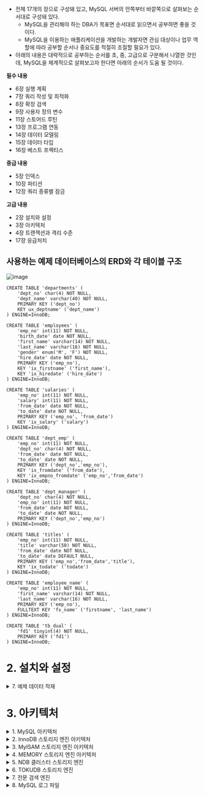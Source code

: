 
- 전체 17개의 장으로 구성돼 있고, MySQL 서버의 안쪽부터 바깥쪽으로 살펴보는 순서대로 구성돼 있다.
  - MySQL을 관리해야 하는 DBA가 목표면 순서대로 읽으면서 공부하면 좋을 것이다.
  - MySQL을 이용하는 애플리케이션을 개발하는 개발자면 관심 대상이나 업무 역할에 따라 공부할 순서나 중요도를 적절히 조절할 필요가 있다.
- 아래의 내용은 대략적으로 공부하는 순서를 초, 중, 고급으로 구분해서 나열한 것인데, MySQL을 체계적으로 살펴보고자 한다면 아래의 순서가 도움 될 것이다.

**필수 내용**
- 6장 실행 계획
- 7장 쿼리 작성 및 최적화
- 8장 확장 검색
- 9장 사용자 정의 변수
- 11장 스토어드 루틴
- 13장 프로그램 연동
- 14장 데이터 모델링
- 15장 데이터 타입
- 16장 베스트 프랙티스 

**중급 내용**
- 5장 인덱스
- 10장 파티션
- 12장 쿼리 종류별 잠금

**고급 내용**
- 2장 설치와 설정
- 3장 아키텍처
- 4장 트랜잭션과 격리 수준
- 17장 응급처치


## 사용하는 예제 데이터베이스의 ERD와 각 테이블 구조
![image](https://user-images.githubusercontent.com/28394879/137692687-f7159e93-21aa-4b24-81ee-9a7ac636e48b.png)

```mysql
CREATE TABLE 'departments' (
    'dept_no' char(4) NOT NULL,
    'dept_name' varchar(40) NOT NULL,
    PRIMARY KEY ('dept_no')
    KEY ux_deptname' ('dept_name')
) ENGINE=InnoDB;

CREATE TABLE 'employees' (
    'emp_no' int(11) NOT NULL,
    'birth_date' date NOT NULL,
    'first_name' varchar(14) NOT NULL,
    'last_name' varchar(16) NOT NULL,
    'gender' enum('M', 'F') NOT NULL,
    'hire_date' date NOT NULL,
    PRIMARY KEY ('emp_no'),
    KEY 'ix_firstname' ('first_name'),
    KEY 'ix_hiredate' ('hire_date')
) ENGINE=InnoDB;

CREATE TABLE 'salaries' (
    'emp_no' int(11) NOT NULL,
    'salary' int(11) NOT NULL,
    'from_date' date NOT NULL,
    'to_date' date NOT NULL,
    PRIMARY KEY ('emp_no', 'from_date')
    KEY 'ix_salary' ('salary')
) ENGINE=InnoDB;

CREATE TABLE 'dept_emp' (
    'emp_no' int(11) NOT NULL,
    'dept_no' char(4) NOT NULL,
    'from_date' date NOT NULL,
    'to_date' date NOT NULL,
    PRIMARY KEY ('dept_no','emp_no'),
    KEY 'ix_fromdate' ('from_date'),
    KEY 'ix_empno_fromdate' ('emp_no','from_date')
) ENGINE=InnoDB;

CREATE TABLE 'dept_manager' (
    'dept_no' char(4) NOT NULL,
    'emp_no' int(11) NOT NULL,
    'from_date' date NOT NULL,
    'to_date' date NOT NULL,
    PRIMARY KEY ('dept_no','emp_no')
) ENGINE=InnoDB;

CREATE TABLE 'titles' (
    'emp_no' int(11) NOT NULL,
    'title' varchar(50) NOT NULL,
    'from_date' date NOT NULL,
    'to_date' date DEFAULT NULL,
    PRIMARY KEY ('emp_no','from_date','title'),
    KEY 'ix_todate' ('todate')
) ENGINE=InnoDB;

CREATE TABLE 'employee_name' (
    'emp_no' int(11) NOT NULL,
    'first_name' varchar(14) NOT NULL,
    'last_name' varchar(16) NOT NULL,
    PRIMARY KEY ('emp_no'),
    FULLTEXT KEY 'fx_name' ('firstname', 'last_name')
) ENGINE=InnoDB;

CREATE TABLE 'tb_dual' (
    'fd1' tinyint(4) NOT NULL,
    PRIMARY KEY ('fd1')
) ENGINE=InnoDB;
```

# 2. 설치와 설정

<details> <summary> 7. 예제 데이터 적재</summary>

## 7. 예제 데이터 적재

- docker를 활용한 mysql 적재
```
$ docker run --platform linux/amd64 -d -p 3306:3306 \
-e MYSQL_ALLOW_EMPTY_PASSWORD=true \
--name mysql \
-v /Users/singyeongdeog/Documents/mysql:/var/lib/mysql \
mysql:5.7 --character-set-server=utf8 --collation-server=utf8_unicode_ci

$ docker exec -it mysql bin/bash

$ apt-get update
$ apt-get install wget
$ apt-get install bzip2
$ wget https://launchpad.net/test-db/employees-db-1/1.0.6/+download/employees_db-full-1.0.6.tar.bz2
$ tar jxvf employees_db-full-1.0.6.tar.bz2
$ cd employees_db
$ mysql
$ SOURCE employees.sql
```


</details>

# 3. 아키텍처

<details> <summary> 1. MySQL 아키텍처 </summary>

## 3.1 MySQL 아키텍처

- 이 장의 목적은 MySQL의 쿼리를 작성하고 튜닝할 때 필요한 기본적인 MySQL의 구조를 훑어 보는데 있다.
  - MySQL은 다른 DBMS에 비해 구조가 상당히 독특하다.
  - 사용자 입장에서 보면 거의 차이가 느껴지지 않지만 이런 독특한 구조 때문에 다른 DBMS에서는 가질 수 없는 혜택을 누릴 수도 있으며, 반대로 다른 DBMS에서는 문제되지 않을 것들이 가끔 문제가 되기도 한다.


### 3.1.1 MySQL의 전체 구조 
![image](https://user-images.githubusercontent.com/28394879/138015478-1f63e917-968f-41e9-9338-1c21e98e66ef.png)

- MySQL은 일반 상용 RDBMS에서 제공하는 대부분의 접근법을 모두 지원한다.
  - MySQL 고유의 C API 부터 시작해 JDBC나 ODBC, 그리고 .NET의 표준 드라이버를 제공하며, 이러한 드라이버를 이용해 C/C++, PHP, 자바, 펄, 파이썬, 루비나 .NET 및 코볼까지 모든 언어를 이용해 MySQL 서버에서 쿼리를 사용할 수 있게 지원한다.
- MySQL 서버는 크게 MySQL 엔진과 스토리지 엔진으로 구분해서 볼 수 있다.
  - 여기에서는 MySQL의 쿼리 파서나 옵티마이저 등과 같은 기능을 스토리지 엔진과 구분하고자 위의 그림에서는 "MySQL 엔진"과 "스토리지 엔진"으로 구분했다.
  - 그리고 이 둘을 모두 합쳐서 그냥 MySQL 또는 MySQL 서버라고 표현하겠다.

**MySQL 엔진**

- MySQL 엔진은 클라이언트로부터의 접속 및 쿼리 요청을 처리하는 커넥션 핸들러와 SQL 파서 및 전처리기, 그리고 쿼리의 최적화된 실행을 위한 옵티마이저가 중심을 이룬다.
  - 그리고 성능 향상을 위해 MyISAM의 키 캐시나 InnoDB의 버퍼 풀과 같은 보조 저장소 기능이 포함돼 있다.
  - 또한, MySQL은 표준 SQL(ANSI SQL -92) 문법을 지원하기 때문에 표준 문법에 따라 작성된 쿼리는 타 DBMS와 호환되어 실행될 수 있다.
  
**스토리지 엔진**

- MySQL 엔진은 요청된 SQL 문장을 분석하거나 최적화하는 등 DBMS의 두뇌에 해당하는 처리를 수행하고, 실제 데이터를 디스크 스토리지에 저장하거나 디스크 스토리지로부터 데이터를 읽어오는 부분은 스토리지 엔진이 전담한다.
  - MySQL 서버에서 MySQL 엔진은 하나지만 스토리지 엔진은 여러 개를 동시에 사용할 수 있다.
  - 다음 예제와 같이 테이블이 사용할 스토리지 엔진을 저장하면 이후 해당 테이블의 모든 읽기 작업이나 변경 작업은 정의된 스토리지 엔진이 처리한다.
  ```
  mysql> CREATE TABLE test_table (fd1 INT, fd2 INT) ENGINE=INNODB;
  ```
  - 위 예제에서는 test_table은 InnoDB 스토리지 엔진을 사용하도록 정의했다.
  - 이제 test_table에 대해 INSERT, UPDATE, DELETE, SELECT, ... 등의 작업이 발생하면 InnoDB 스토리지 엔진이 그러한 처리를 담당하게 된다.


**핸들러 API**

- MySQL 엔진의 쿼리 실행기에서 데이터를 쓰거나 읽어야 할 때는 각 스토리지 엔진에게 쓰기 또는 읽기를 요청하는데, 이러한 요청을 핸들러(Handler) 요청이라고 하고, 여기서 사용되는 API를 핸들러 API라고 한다.
  - InnoDB 스토리지 엔진 또한 이 핸들러 API를 이용해 MySQL 엔진과 데이터를 주고받는다.
  - 이 핸들러 API를 통해 얼마나 많은 데이터(레코드) 작업이 있었는지는 "SHOW GLOBAL STATUS LIKE 'Handler%';" 명령으로 확인할 수 있다.


### 3.1.2 MySQL 스레딩 구조
![image](https://user-images.githubusercontent.com/28394879/138018864-85b789f3-7677-4672-a687-07eec6c00ece.png)

- MySQL 서버는 프로세스 기반이 아니라 스레드 기반으로 작동하며, 크게 포그라운드(Foreground) 스레드와 백그라운드(Background) 스레드로 구분할 수 있다.

- **포그라운드 스레드(클라이언트 스레드)**
  - 포그라운드 스레드는 최소한 MySQL 서버에 접속된 클라이언트의 수만큼 존재하며, 주로 각 클라이언트 사용자가 요청하는 쿼리 문장을 처리하는 것이 임무다.
    - 클라이언트 사용자가 작업을 마치고 커넥션을 종료하면 해당 커넥션을 담당하던 스레드는 다시 스레드 캐시(Thread pool)로 되돌아간다.
    - 이때 이미 스레드 캐시에 일정 개수 이상의 대기 중인 스레드가 있으면 스레드 캐시에 넣지 않고 스레드를 종료시켜 일정 개수의 스레드만 스레드 캐시에 존재하게 된다.
    - 이렇게 스레드의 개수를 일정하게 유지하게 만들어주는 파라미터가 thread_cache_size다.
  - 포그라운드 스레드는 데이터를 MySQL의 데이터 버퍼나 캐시로부터 가져오며, 버퍼나 캐시에 없는 경우에는 직접 디스크의 데이터나 인덱스 파일로부터 데이터를 읽어와서 작업을 처리한다.
    - MyISAM 테이블은 디스크 쓰기 작업까지 포그라운드 스레드가 처리하지만(MyISAM도 지연된 쓰기가 있지만 일반적인 방식은 아님) InnoDB 테이블은 데이터나 버퍼나 캐시까지만 포그라운드 스레드가 처리하고, 나머지 버퍼로부터 디스크까지 기록하는 작업은 백그라운드 스레드가 처리한다.


- **백그라운드 스레드**
  - MyISAM의 경우에는 별로 해당 사항이 없는 부분이지만 InnoDB는 여러 가지 작업이 백그라운드로 처리된다.
    - 대표적으로 인서트 버퍼(Insert Buffer)를 병합하는 스레드, 로그를 디스크로 기록하는 스레드, InnoDB 버퍼 풀의 데이터를 디스크에 기록하는 스레드, 데이터를 버퍼로 읽어들이는 스레드, 그리고 여러 가지 잠금이나 데드락을 모니터링하는 스레드가 있다.
    - 이러한 모든 스레드를 총괄하는 메인 스레드로 있다.
  - 모두 중요한 역할을 하지만 그중에서도 가장 중요한 것은 로그 스레드(Log thread)와 버퍼의 데이터를 디스크로 내려쓰는 작업을 처리하는 쓰기 스레드(Write thread)일 것이다.
    - 쓰기 스레드는 윈도우용 MySQL 5.0에서부터 1개 이상을 설정할 수 있었지만 리눅스나 유닉스 계열 MySQL에서는 5.1 버전부터 쓰기 스레드의 개수를 1개 이상으로 지정할 수 있게 됐다.
    - 이 쓰기 스레드의 개수를 지정하는 파라미터는 innodb_read_io_threads 다.
    - InnoDB에서도 데이터를 읽는 작업은 주로 클라이언트 스레드에서 처리되기 때문에 읽기 쓰레드는 많이 설정할 필요가 없지만, 쓰기 스레드는 아주 많은 작업을 백그라운드로 처리하기 때문에 일반적인 내장 디스크를 사용할 때는 2~4 정도, DAS나 SAN과 같은 스토리지를 사용할 때는 4개 이상으로 충분히 설정해 해당 스토리지 장비가 충분히 활용될 수 있게 하는 것이 좋다.

- SQL 처리 도중 데이터의 쓰기 작업은 지연(버퍼링)되어 처리될 수 있지만 데이터의 읽기 작업은 절대 지연될 수 없다.(사용자가 SELECT 쿼리를 실행하는데, "요청된 SELECT는 10분 뒤에 결과를 돌려주겠다"라고 응답을 보내는 DBMS는 없다).
  - 그래서 일반적인 상용 DBMS에는 대부분 쓰기 작업을 버퍼링해서 일괄 처리하는 기능이 탑재돼 있으며 InnoDB 또한 이러한 방식으로 처리한다.
  - 하지만 MyISAM은 그렇지 않고 사용자 스레드가 쓰기 작업까지 함께 처리하도록 설계돼 있다.
  - 이러한 이유로 InnoDB에서는 INSERT와 UPDATE 그리고 DELETE 쿼리로 데이터가 변경되는 경우, 데이터가 디스크의 데이터 파일로 완전히 저장될 때까지 기다리지 않아도 된다.
  - 하지만 MyISAM에서 일반적인 쿼리는 쓰기 버퍼링 기능을 사용할 수 없다.


> MySQL에서 사용자 스레드와 포그라운드 스레드는 똑같은 의미로 사용된다.
> 클라이언트가 MySQL 서버에 접속하게 되면 MySQL 서버는 그 클라이언트의 요청을 처리해 줄 스레드를 생성해 그 클라이언트에게 할당해 준다.
> 이 스레드는 DBMS의 앞단에서 사용자(클라이언트)와 통신하기 떄문에 포그라운드 스레드라고 하며, 또한 사용자가 요청한 작업을 처리하기 때문에 사용자 스레드라고도 한다.

### 3.1.3 메모리 할당 및 사용구조

![image](https://user-images.githubusercontent.com/28394879/138021759-f3421f96-7d21-46de-9c5b-3bdff5319bdf.png)

- MySQL에서 사용되는 메모리 공간은 크게 글로벌 메모리 영역과 로컬 메모리 영역으로 구분할 수 있다.
  - 글로벌 메모리 영역의 모든 메모리 공간은 MySQL 서버가 시작되면서 무조건 운영체제로부터 할당된다.
  - 운영체제의 종류에 따라 다르겠지만 요청된 메모리 공간을 100% 할당해줄 수도 있고, 그 공간만큼 예약해두고 필요할 떄 조금씩 할당해주는 경우도 있다.
  - 각 운영체제의 메모리 할당 방식은 상당히 복잡하며, MySQL 서버가 사용하고 있는 정확한 메모리 양을 측정하는 것 또한 쉽지 않다.
  - 그냥 단순하게 MySQL의 파라미터로 설정해 둔 만큼 운영체제로부터 메모리를 할당받는다고 생각하는 것이 좋을 듯하다.
- 글로벌 메모리 영역과 로컬 메모리 영역의 차이는 MySQL 서버 내에 존재하는 많은 스레드가 공유해서 사용하는 공간인지 아닌지에 따라 구분되며 각각 다음과 같은 특성이 있다. 
- **글로벌 메모리 영역**
  - 일반적으로 클라이언트 스레드의 수와 무관하게 일반적으로 하나의 메모리 공간만 할당된다.
  - 단, 필요에 따라 2개 이상의 메모리 공간을 할당받을 수도 있지만 클라이언트의 스레드 수와는 무관하며, 생성된 글로벌 영역이 N개라 하더라도 모든 스레드에 의해 공유된다.
- **로컬 메모리 영역**
  - 세션 메모리 영역이라고도 표현하며, MySQL 서버에 존재하는 클라이언트 스레드가 쿼리를 처리하는 데 사용하는 메모리 영역이다.
    - 대표적으로 위의 그림에서의 커넥션 버퍼와 정렬(소트) 버퍼 등이 있다.
    - 클라이언트가 MySQL서버에 접속하면 MySQL 서버에서는 클라이언트 커넥션으로부터의 요청을 처리하기 위해 스레드를 하나씩 할당하게 되는데, 클라이언트 스레드가 사용하는 메모리 공간이라고 해서 클라이언트 메모리 영역이라고도 한다. 
    - 클라이언트와 MySQL 서버와의 커넥션을 세션이라고 하기 떄문에 로컬 메모리 영역을 세션 메모리 영역이라고도 표현한다.
  - 로컬 메모리는 각 클라이언트 스레드별로 독립적으로 할당되며 절대 공유되어 사용되지 않는다는 특징이 있다.
    - 일반적으로 글로벌 메모리 영역의 크기는 주의해서 설정하지만 소트 버퍼와 같은 로컬 메모리 영역은 크게 신경 쓰지 않고 설정하는데, 최악의 경우(가능성이 희박하지만)에는 MySQL 서버가 메모리 부족으로 멈춰 버릴 수도 있으므로 적절한 메모리 공간을 설정하는 것이 중요하다.
  - 로컬 메모리 공간의 또 한 가지 중요한 특징은 각 쿼리의 용도별로 필요할 때만 공간이 할당되고 필요하지 않은 경우에는 MySQL이 메모리 공간을 할당조차도 하지 않을 수도 있다는 점이다.
    - 대표적으로 소트 버퍼나 조인 버퍼와 같은 공간이 그러하다.
  - 그리고 로컬 메모리 공간은 커넥션이 열려 있는 동안 계속 할당된 상태로 남아 있는 공간도 있고(커넥션 버퍼나 결과 버퍼) 그렇지 않고 쿼리를 실행하는 순간에만 할당했다가 다시 해제하는 공간(소트 버퍼나 조인 버퍼)도 있다.

### 3.1.4 플러그인 스토리지 엔진 모델

![image](https://user-images.githubusercontent.com/28394879/138054290-5636540f-f6d0-485f-88a7-ad994183e624.png)
- MySQL의 독특한 구조 중 대표적인 것이 바로 플러그인 모델이다.
  - 플러그인해서 사용할 수 있는 것이 스토리지 엔진만 가능한 것은 아니다.
  - MySQL 5.1부터는 전문 검색 엔진을 위한 검색어 파서(인덱싱할 키워드를 분리해내는 작업)도 플러그인 형태로 개발해서 사용할 수 있다.
  - MySQL은 이미 기본적으로 많은 스토리지 엔진을 가지고 있다.
  - 하지만 이 세상의 수 많은 사용자의 요구조건을 만족시키기 위해 기본적으로 제공되는 스토리지 엔진 이외에 부가적인 기능을 더 제공하는 스토리지 엔진이 필요할 수 있으며, 이러한 요건을 기초로 다른 전문 개발 회사 또는 우리가 직접 스토리지 엔진을 제작하는 것도 가능하다.
- MySQL에서 쿼리가 실행되는 과정을 크게 아래 그림과 같이 나눈다면 거의 대부분의 작업이 MySQL엔진에서 처리되고, 마지막 "데이터 읽기/쓰기" 작업만 스토리지 엔진에 의해 처리된다(만약 우리가 아주 새로운 용도의 스토리지 엔진을 만든다 하더라도 DBMS의 전체 기능이 아닌 일부분의 기능만 수행하는 엔진을 작성하게 된다는 의미다)
  - ![image](https://user-images.githubusercontent.com/28394879/138054999-4ecbbfa7-6460-4fb7-bfbb-a5548c1bd666.png)
- 위의 그림의 각 처리 영역에서 "데이터 읽기/쓰기" 작업은 거의 대부분 1건의 레코드 단위로 처리된다
  - 예) 특정 인덱스의 레코드 1건 읽기 또는 마지막 읽었던 레코드의 다음 또는 이전 레코드 읽기
  - 그리고 MySQL을 사용하다 보면 "핸들러(Handler)"라는 단어를 자주 접하게 될 것이다.
  - 핸들러라는 단어는 MySQL 서버의 소스코드로부터 넘어온 표현인데, 이는 우리가 매일 타고 다니는 자동차로 비유해 보면 쉽게 이해할 수 있따.
  - 사람이 핸들(운전대)을 이용해 자동차를 운전하듯이, 프로그래밍 언어에서는 어떤 기능을 호출하기 위해 사용하는 운전대와 같은 역할을 하는 객체를 핸들러(또는 핸들러 객체)라고 표현한다.
  - MySQL 서버에서는 MySQL 엔진은 사람 역할을 하고, 각 스토리지 엔진은 자동차 역할을 하게 되는데, MySQL 엔진이 스토리지 엔진을 조정하기 위해 핸들러라는 것을 사용하게 된다.
- MySQL에서 핸들러라는 것은 개념적인 내용이라서 완전히 이해하지 못하더라도 크게 문제되진 않지만 최소한 MySQL 엔진이 각 스토리지 엔진에게 데이터를 읽어오거나 저장하도록 명령하려면 핸들러를 꼭 통해야 한다는 점만 기억하자.
  - 나중에 MySQL 서버의 상태 변수라는 것을 배우게 될 텐데, 이러한 상태 변수 가운데 "Handler_"로 시작하는 것(대표적으로 Handler_read_md_next 같은)이 많다는 사실을 알게 될 것이다.
  - 그러면 "Handler_"로 시작하는 상태 변수는 "MySQL 엔진이 각 스토리지 엔진에게 보낸 명령의 횟수를 의미하는 변수"라고 이해하면 된다.
  - MySQL에서 MyISAM이나 InnoDB와 같이 다른 스토리지 엔진을 사용하는 테이블에 대해 쿼리를 실행하더라도 MySQL의 처리 내용은 대부분 동일하며, 단순히 위의 그림의 마지막 단계인 "데이터 읽기/쓰기" 영역의 처리만 차이가 있을 뿐이다.
  - 실질적인 GROUP BY나 ORDER BY 등 많은 복잡한 처리는 스토리지 엔진 영역이 아니라 MySQL 엔진의 처리 영역인 "쿼리 실행기"에서 처리된다.
- 그렇다면 MyISAM이나 InnoDB 스토리지 엔진 가운데 뭘 사용하든 별 차이가 없는 것 아닌가, 라고 생각할 수 있지만 "그렇진 않다."
  - 여기서 설명한 내용은 아주 간략하게 언급한 것일 뿐이고, 단순히 보이는 "데이터 읽기/쓰기" 작업 처리 방식이 얼마나 달라질 수 있는가를  뒷 챕터들을 통해 느끼게 될 것이다.
  - 여기서 중요한 내용은 '하나의 쿼리 작업은 여러 하위 작업으로 나뉘는데, 각 하위 작업이 MySQL 엔진 영역에서 처리되는지 아니면 스토리지 엔진 영역에서 처리되는지 구분할 줄 알아야 한다.'는 점이다.
  - 사실 여기서는 스토리지 엔진의 개념을 설명하기 위한 것도 있지만 각 단위 작업을 누가 처리하고 "MySQL 엔진 영역"과 "스토리지 엔진 영역"의 차이를 설명하는데 목적이 있다.
- 이제 설치돼 있는 MySQL 서버(mysqld)에서 지원되는 스토리지 엔진이 어떤 것이 있는지 확인해보자.
  ```
  mysql> show ENGINES;
    +--------------------+---------+----------------------------------------------------------------+--------------+------+------------+
    | Engine             | Support | Comment                                                        | Transactions | XA   | Savepoints |
    +--------------------+---------+----------------------------------------------------------------+--------------+------+------------+
    | InnoDB             | DEFAULT | Supports transactions, row-level locking, and foreign keys     | YES          | YES  | YES        |
    | MRG_MYISAM         | YES     | Collection of identical MyISAM tables                          | NO           | NO   | NO         |
    | MEMORY             | YES     | Hash based, stored in memory, useful for temporary tables      | NO           | NO   | NO         |
    | BLACKHOLE          | YES     | /dev/null storage engine (anything you write to it disappears) | NO           | NO   | NO         |
    | MyISAM             | YES     | MyISAM storage engine                                          | NO           | NO   | NO         |
    | CSV                | YES     | CSV storage engine                                             | NO           | NO   | NO         |
    | ARCHIVE            | YES     | Archive storage engine                                         | NO           | NO   | NO         |
    | PERFORMANCE_SCHEMA | YES     | Performance Schema                                             | NO           | NO   | NO         |
    | FEDERATED          | NO      | Federated MySQL storage engine                                 | NULL         | NULL | NULL       |
    +--------------------+---------+----------------------------------------------------------------+--------------+------+------------+
    9 rows in set (0.00 sec)
  ``` 
- Support 칼럼에 표시될 수 있는 값은 아래 4가지다.
  - YES: MySQL 서버(mysqld)에 해당 스토리지 엔진이 포함돼 있고, 사용 가능으로 활성화된 상태임
  - DEFAULT: "YES"와 동일한 상태이지만 필수 스토리지 엔진임을 의미함(즉 이 스토리지 엔진이 없으면 MySQL이 시작되지 않을수도 있음을 의미한다)
  - NO: 현재 MySQL 서버(mysqld)에 포함되지 않았음을 의미함
  - DISABLED: 현재 MySQL 서버(mysqld)에는 포함됐지만 파라미터에 의해 비활성화된 상태임
- MySQL 서버(mysqld)에 포함되지 않은 스토리지 엔진(Support 칼럼이 NO로 표시되는)을 사용하려면 MySQL 서버를 다시 빌드(컴파일)해야 한다.
  - 하지만 우리의 MySQL 서버가 적절히 준비만 돼 있다면 플러그인 형태로 빌드된 스토리지 엔진 라이브러리를 내려받아 끼워 넣기만 하면 사용할 수 있다.
  - 또한 플러그인 형태의 스토리지 엔진은 손쉽게 업그레이드할 수 있다.
  - 스토리지 엔진뿐 아니라 모든 플러그인의 내용은 다음과 같이 확인할 수 있다.
  - 이 명령으로 스토리지 엔진뿐 아니라 전문 검색용 파서와 같은 플러그인도 (만약 설치돼 있다면) 확인할 수 있다.
  ```
  mysql> show plugins;
    +----------------------------+----------+--------------------+---------+---------+
    | Name                       | Status   | Type               | Library | License |
    +----------------------------+----------+--------------------+---------+---------+
    | binlog                     | ACTIVE   | STORAGE ENGINE     | NULL    | GPL     |
    | mysql_native_password      | ACTIVE   | AUTHENTICATION     | NULL    | GPL     |
    | sha256_password            | ACTIVE   | AUTHENTICATION     | NULL    | GPL     |
    | CSV                        | ACTIVE   | STORAGE ENGINE     | NULL    | GPL     |
    | MEMORY                     | ACTIVE   | STORAGE ENGINE     | NULL    | GPL     |
    | InnoDB                     | ACTIVE   | STORAGE ENGINE     | NULL    | GPL     |
    | INNODB_TRX                 | ACTIVE   | INFORMATION SCHEMA | NULL    | GPL     |
    | INNODB_LOCKS               | ACTIVE   | INFORMATION SCHEMA | NULL    | GPL     |
    | INNODB_LOCK_WAITS          | ACTIVE   | INFORMATION SCHEMA | NULL    | GPL     |
    | INNODB_CMP                 | ACTIVE   | INFORMATION SCHEMA | NULL    | GPL     |
    | INNODB_CMP_RESET           | ACTIVE   | INFORMATION SCHEMA | NULL    | GPL     |
    | INNODB_CMPMEM              | ACTIVE   | INFORMATION SCHEMA | NULL    | GPL     |
    | INNODB_CMPMEM_RESET        | ACTIVE   | INFORMATION SCHEMA | NULL    | GPL     |
    | INNODB_CMP_PER_INDEX       | ACTIVE   | INFORMATION SCHEMA | NULL    | GPL     |
    | INNODB_CMP_PER_INDEX_RESET | ACTIVE   | INFORMATION SCHEMA | NULL    | GPL     |
    | INNODB_BUFFER_PAGE         | ACTIVE   | INFORMATION SCHEMA | NULL    | GPL     |
    | INNODB_BUFFER_PAGE_LRU     | ACTIVE   | INFORMATION SCHEMA | NULL    | GPL     |
    | INNODB_BUFFER_POOL_STATS   | ACTIVE   | INFORMATION SCHEMA | NULL    | GPL     |
    | INNODB_TEMP_TABLE_INFO     | ACTIVE   | INFORMATION SCHEMA | NULL    | GPL     |
    | INNODB_METRICS             | ACTIVE   | INFORMATION SCHEMA | NULL    | GPL     |
    | INNODB_FT_DEFAULT_STOPWORD | ACTIVE   | INFORMATION SCHEMA | NULL    | GPL     |
    | INNODB_FT_DELETED          | ACTIVE   | INFORMATION SCHEMA | NULL    | GPL     |
    | INNODB_FT_BEING_DELETED    | ACTIVE   | INFORMATION SCHEMA | NULL    | GPL     |
    | INNODB_FT_CONFIG           | ACTIVE   | INFORMATION SCHEMA | NULL    | GPL     |
    | INNODB_FT_INDEX_CACHE      | ACTIVE   | INFORMATION SCHEMA | NULL    | GPL     |
    | INNODB_FT_INDEX_TABLE      | ACTIVE   | INFORMATION SCHEMA | NULL    | GPL     |
    | INNODB_SYS_TABLES          | ACTIVE   | INFORMATION SCHEMA | NULL    | GPL     |
    | INNODB_SYS_TABLESTATS      | ACTIVE   | INFORMATION SCHEMA | NULL    | GPL     |
    | INNODB_SYS_INDEXES         | ACTIVE   | INFORMATION SCHEMA | NULL    | GPL     |
    | INNODB_SYS_COLUMNS         | ACTIVE   | INFORMATION SCHEMA | NULL    | GPL     |
    | INNODB_SYS_FIELDS          | ACTIVE   | INFORMATION SCHEMA | NULL    | GPL     |
    | INNODB_SYS_FOREIGN         | ACTIVE   | INFORMATION SCHEMA | NULL    | GPL     |
    | INNODB_SYS_FOREIGN_COLS    | ACTIVE   | INFORMATION SCHEMA | NULL    | GPL     |
    | INNODB_SYS_TABLESPACES     | ACTIVE   | INFORMATION SCHEMA | NULL    | GPL     |
    | INNODB_SYS_DATAFILES       | ACTIVE   | INFORMATION SCHEMA | NULL    | GPL     |
    | INNODB_SYS_VIRTUAL         | ACTIVE   | INFORMATION SCHEMA | NULL    | GPL     |
    | MyISAM                     | ACTIVE   | STORAGE ENGINE     | NULL    | GPL     |
    | MRG_MYISAM                 | ACTIVE   | STORAGE ENGINE     | NULL    | GPL     |
    | PERFORMANCE_SCHEMA         | ACTIVE   | STORAGE ENGINE     | NULL    | GPL     |
    | ARCHIVE                    | ACTIVE   | STORAGE ENGINE     | NULL    | GPL     |
    | BLACKHOLE                  | ACTIVE   | STORAGE ENGINE     | NULL    | GPL     |
    | FEDERATED                  | DISABLED | STORAGE ENGINE     | NULL    | GPL     |
    | partition                  | ACTIVE   | STORAGE ENGINE     | NULL    | GPL     |
    | ngram                      | ACTIVE   | FTPARSER           | NULL    | GPL     |
    +----------------------------+----------+--------------------+---------+---------+
    44 rows in set (0.00 sec)
  ``` 



</details>


<details> <summary> 2. InnoDB 스토리지 엔진 아키텍처 </summary>

</details>


<details> <summary> 3. MyISAM 스토리지 엔진 아키텍처 </summary>

</details>


<details> <summary> 4. MEMORY 스토리지 엔진 아키텍처 </summary>

</details>


<details> <summary> 5. NDB 클러스터 스토리지 엔진 </summary>

</details>


<details> <summary> 6. TOKUDB 스토리지 엔진 </summary>

</details>


<details> <summary> 7. 전문 검색 엔진 </summary>

</details>


<details> <summary> 8. MySQL 로그 파일 </summary>

</details>
